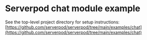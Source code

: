 # Serverpod chat module example
See the top-level project directory for setup instructions:
[https://github.com/serverpod/serverpod/tree/main/examples/chat](https://github.com/serverpod/serverpod/tree/main/examples/chat)